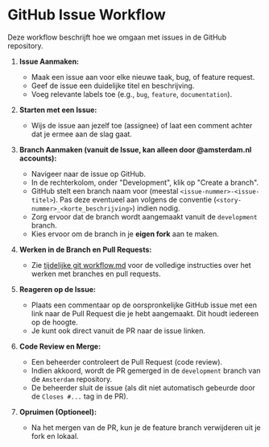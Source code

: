 # GitHub Issue Workflow

Deze workflow beschrijft hoe we omgaan met issues in de GitHub repository.

1.  **Issue Aanmaken:**
    *   Maak een issue aan voor elke nieuwe taak, bug, of feature request.
    *   Geef de issue een duidelijke titel en beschrijving.
    *   Voeg relevante labels toe (e.g., `bug`, `feature`, `documentation`).

2.  **Starten met een Issue:**
    *   Wijs de issue aan jezelf toe (assignee) of laat een comment achter dat je ermee aan de slag gaat.

3.  **Branch Aanmaken (vanuit de Issue, kan alleen door @amsterdam.nl accounts):**
    *   Navigeer naar de issue op GitHub.
    *   In de rechterkolom, onder "Development", klik op "Create a branch". 
    *   GitHub stelt een branch naam voor (meestal `<issue-nummer>-<issue-titel>`). Pas deze eventueel aan volgens de conventie (`<story-nummer>_<korte_beschrijving>`) indien nodig.
    *   Zorg ervoor dat de branch wordt aangemaakt vanuit de `development` branch.
    *   Kies ervoor om de branch in je **eigen fork** aan te maken.


4.  **Werken in de Branch en Pull Requests:**
    *   Zie [tijdelijke git workflow.md](tijdelijke%20git%20workflow.md) voor de volledige instructies over het werken met branches en pull requests.

6.  **Reageren op de Issue:**
    *   Plaats een commentaar op de oorspronkelijke GitHub issue met een link naar de Pull Request die je hebt aangemaakt. Dit houdt iedereen op de hoogte.
    *   Je kunt ook direct vanuit de PR naar de issue linken.

7.  **Code Review en Merge:**
    *   Een beheerder controleert de Pull Request (code review).
    *   Indien akkoord, wordt de PR gemerged in de `development` branch van de `Amsterdam` repository.
    *   De beheerder sluit de issue (als dit niet automatisch gebeurde door de `Closes #...` tag in de PR).

8.  **Opruimen (Optioneel):**
    *   Na het mergen van de PR, kun je de feature branch verwijderen uit je fork en lokaal. 